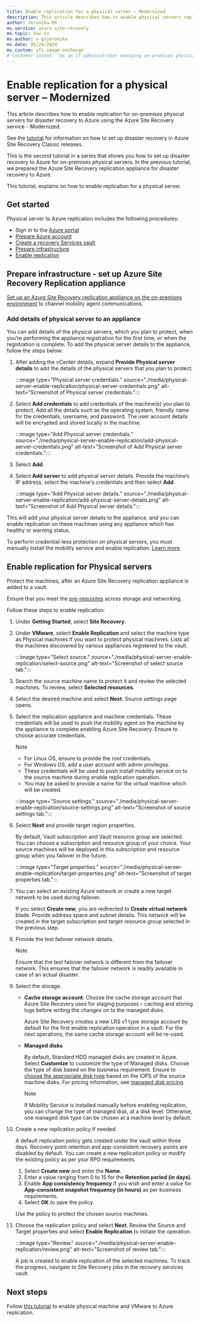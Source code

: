 ```yaml
---
title: Enable replication for a physical server – Modernized
description: This article describes how to enable physical servers replication for disaster recovery using the Azure Site Recovery service
author: Jeronika-MS
ms.service: azure-site-recovery
ms.topic: how-to
ms.author: v-gajeronika
ms.date: 05/24/2024
ms.custom: sfi-image-nochange
# Customer intent: "As an IT administrator managing on-premises physical servers, I want to enable replication to Azure for disaster recovery, so that I can ensure business continuity in case of system failures or disasters."
---
```


# Enable replication for a physical server – Modernized

This article describes how to enable replication for on-premises physical servers for disaster recovery to Azure using the Azure Site Recovery service - Modernized.

See the [tutorial](./physical-azure-disaster-recovery.md) for information on how to set up disaster recovery in Azure Site Recovery Classic releases. 

This is the second tutorial in a series that shows you how to set up disaster recovery to Azure for on-premises physical servers. In the previous tutorial, we prepared the Azure Site Recovery replication appliance for disaster recovery to Azure.

This tutorial, explains on how to enable replication for a physical server.

## Get started

Physical server to Azure replication includes the following procedures:

- Sign in to the [Azure portal](https://portal.azure.com/#home)
- [Prepare Azure account](/azure/site-recovery/vmware-azure-set-up-replication-tutorial-preview#prepare-azure-account)
- [Create a recovery Services vault](./quickstart-create-vault-template.md?tabs=CLI)
- [Prepare infrastructure](#prepare-infrastructure---set-up-azure-site-recovery-replication-appliance)
- [Enable replication](#enable-replication-for-physical-servers)

## Prepare infrastructure - set up Azure Site Recovery Replication appliance

[Set up an Azure Site Recovery replication appliance on the on-premises environment](/azure/site-recovery/deploy-vmware-azure-replication-appliance-preview) to channel mobility agent communications.
 
### Add details of physical server to an appliance

You can add details of the physical servers, which you plan to protect, when you’re performing the appliance registration for the first time, or when the registration is complete. To add the physical server details to the appliance, follow the steps below:

1. After adding the vCenter details, expand **Provide Physical server details** to add the details of the physical servers that you plan to protect.

   :::image type="Physical server credentials." source="./media/physical-server-enable-replication/physical-server-credentials.png" alt-text="Screenshot of Physical server credentials.":::

2. Select **Add credentials** to add credentials of the machine(s) you plan to protect. Add all the details such as the operating system, friendly name for the credentials, username, and password. The user account details will be encrypted and stored locally in the machine.

   :::image type="Add Physical server credentials." source="./media/physical-server-enable-replication/add-physical-server-credentials.png" alt-text="Screenshot of Add Physical server credentials."::: 

3. Select **Add**.

4. Select **Add server** to add physical server details. Provide the machine’s IP address, select the machine's credentials and then select **Add**.
    
   :::image type="Add Physical server details." source="./media/physical-server-enable-replication/add-physical-server-details.png" alt-text="Screenshot of Add Physical server details."::: 

This will add your physical server details to the appliance, and you can enable replication on these machines using any appliance which has healthy or warning status. 

To perform credential-less protection on physical servers, you must manually install the mobility service and enable replication. [Learn more](./vmware-physical-mobility-service-overview.md#install-the-mobility-service-using-ui-modernized).

## Enable replication for Physical servers

Protect the machines, after an Azure Site Recovery replication appliance is added to a vault.

Ensure that you meet the [pre-requisites](./vmware-physical-azure-support-matrix.md) across storage and networking.

Follow these steps to enable replication:

1.	Under **Getting Started**, select **Site Recovery**. 

2. Under **VMware**, select **Enable Replication** and select the machine type as Physical machines if you want to protect physical machines. 
Lists all the machines  discovered by various appliances registered to the vault.

   :::image type="Select source." source="./media/physical-server-enable-replication/select-source.png" alt-text="Screenshot of select source tab."::: 

3.	Search the source machine name to protect it and review the selected machines. To review, select **Selected resources**.

4.	Select the desired machine and select **Next**. Source settings page opens. 

5. Select the replication appliance and machine credentials. These credentials will be used to push the mobility agent on the machine by the appliance to complete enabling Azure Site Recovery. Ensure to choose accurate credentials.

    >[!Note]
    >- For Linux OS, ensure to provide the root credentials. 
    >- For Windows OS, add a user account with admin privileges. 
    >- These credentials will be used to push install mobility service on to the source machine during enable replication operation.
    >- You may be asked to provide a name for the virtual machine which will be created.
 
   :::image type="Source settings." source="./media/physical-server-enable-replication/source-settings.png" alt-text="Screenshot of source settings tab."::: 

6. Select **Next** and provide target region properties. 

    By default, Vault subscription and Vault resource group are selected. You can choose a subscription and resource group of your choice. Your source machines will be deployed in this subscription and resource group when you failover in the future.
 
   :::image type="Target properties." source="./media/physical-server-enable-replication/target-properties.png" alt-text="Screenshot of target properties tab."::: 

7.	You can select an existing Azure network or create a new target network to be used during failover. 

    If you select **Create new**, you are redirected to **Create virtual network** blade. Provide address space and subnet details. This network will be created in the target subscription and target resource group selected in the previous step.

8.	Provide the test failover network details.

    >[!Note]
    >Ensure that the test failover network is different from the failover network. This ensures that the failover network is readily available in case of an actual disaster.

9.	Select the storage.

      - **Cache storage account**: Choose the cache storage account that Azure Site Recovery uses for staging purposes – caching and storing logs before writing the changes on to the managed disks.
    
         Azure Site Recovery creates a new LRS v1 type storage account by default for the first enable replication operation in a vault. For the next operations, the same cache storage account will be re-used.

     - **Managed disks**

       By default, Standard HDD managed disks are created in Azure. Select **Customize** to customize the type of Managed disks. Choose the type of disk based on the business requirement. Ensure to [choose the appropriate disk type](/azure/virtual-machines/disks-types#disk-type-comparison) based on the IOPS of the source machine disks. For pricing information, see [managed disk pricing](https://azure.microsoft.com/pricing/details/managed-disks/).
 
       >[!Note]
       >If Mobility Service is installed manually before enabling replication, you can change the type of managed disk, at a disk level. Otherwise, one managed disk type can be chosen at a machine level by default.

10. Create a new replication policy if needed.

    A default replication policy gets created under the vault within three days. Recovery point retention and app-consistent recovery points are disabled by default. You can create a new replication policy or modify the existing policy as per your RPO requirements.

    1. Select **Create new** and enter the **Name**.
    1. Enter a value ranging from 0 to 15 for the **Retention period (in days)**.
    1. Enable **App consistency frequency** if you wish and enter a value for **App-consistent snapshot frequency (in hours)** as per business requirements.
    1. Select **OK** to save the policy.

    Use the policy to protect the chosen source machines.

11. Choose the replication policy and select **Next**. Review the Source and Target properties and select **Enable Replication** to initiate the operation.
 
    :::image type="Review." source="./media/physical-server-enable-replication/review.png" alt-text="Screenshot of review tab."::: 

    A job is created to enable replication of the selected machines. To track the progress, navigate to Site Recovery jobs in the recovery services vault.

## Next steps

Follow [this tutorial](vmware-azure-tutorial.md) to enable physical machine and VMware to Azure replication.